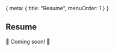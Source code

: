 <route>
{ meta: { title: "Resume", menuOrder: 1 } }
</route>

## Resume

:construction: Coming soon! :construction:
